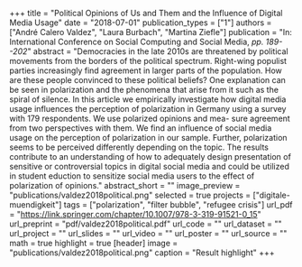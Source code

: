 +++
title = "Political Opinions of Us and Them and the Influence of Digital Media Usage"
date = "2018-07-01"
publication_types = ["1"]
authors = ["André Calero Valdez", "Laura Burbach", "Martina Ziefle"]
publication = "In: International Conference on Social Computing and Social Media, _pp. 189--202_"
abstract = "Democracies in the late 2010s are threatened by political movements from the borders of the political spectrum. Right-wing populist parties increasingly find agreement in larger parts of the population. How are these people convinced to these political beliefs? One explanation can be seen in polarization and the phenomena that arise from it such as the spiral of silence. In this article we empirically investigate how digital media usage influences the perception of polarization in Germany using a survey with 179 respondents. We use polarized opinions and mea- sure agreement from two perspectives with them. We find an influence of social media usage on the perception of polarization in our sample. Further, polarization seems to be perceived differently depending on the topic. The results contribute to an understanding of how to adequately design presentation of sensitive or controversial topics in digital social media and could be utilized in student eduction to sensitize social media users to the effect of polarization of opinions."
abstract_short = ""
image_preview = "publications/valdez2018political.png"
selected = true
projects = ["digitale-muendigkeit"]
tags = ["polarization", "filter bubble", "refugee crisis"]
url_pdf = "https://link.springer.com/chapter/10.1007/978-3-319-91521-0_15"
url_preprint = "pdf/valdez2018political.pdf"
url_code = ""
url_dataset = ""
url_project = ""
url_slides = ""
url_video = ""
url_poster = ""
url_source = ""
math = true
highlight = true
[header]
image = "publications/valdez2018political.png"
caption = "Result highlight"
+++
